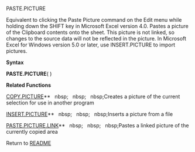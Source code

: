 PASTE.PICTURE

Equivalent to clicking the Paste Picture command on the Edit menu while
holding down the SHIFT key in Microsoft Excel version 4.0. Pastes a
picture of the Clipboard contents onto the sheet. This picture is not
linked, so changes to the source data will not be reflected in the
picture. In Microsoft Excel for Windows version 5.0 or later, use
INSERT.PICTURE to import pictures.

**Syntax**

**PASTE.PICTURE**( )

**Related Functions**

[COPY.PICTURE](COPY.PICTURE.md)**&nbsp;&nbsp;&nbsp;nbsp;&nbsp;&nbsp;&nbsp;nbsp;&nbsp;&nbsp;&nbsp;nbsp;Creates a picture of the current selection
for use in another program

[INSERT.PICTURE](INSERT.PICTURE.md)**&nbsp;&nbsp;&nbsp;nbsp;&nbsp;&nbsp;&nbsp;nbsp;&nbsp;&nbsp;&nbsp;nbsp;Inserts a picture from a file

[PASTE.PICTURE.LINK](PASTE.PICTURE.LINK.md)**&nbsp;&nbsp;&nbsp;nbsp;&nbsp;&nbsp;&nbsp;nbsp;&nbsp;&nbsp;&nbsp;nbsp;Pastes a linked picture of the
currently copied area



Return to [README](README.md)

